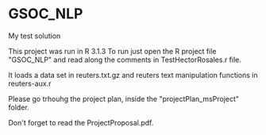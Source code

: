 # GSOC_NLP
My test solution

This project was run in R 3.1.3
To run just open the R project file "GSOC_NLP" and read along the comments in TestHectorRosales.r file.

It loads a data set in reuters.txt.gz and reuters text manipulation functions in reuters-aux.r

Please go trhouhg the project plan, inside the "projectPlan_msProject" folder.

Don't forget to read the ProjectProposal.pdf.

